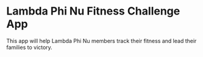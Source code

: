 # Lambda Phi Nu Fitness Challenge App

This app will help Lambda Phi Nu members track their fitness and lead their families to victory.
